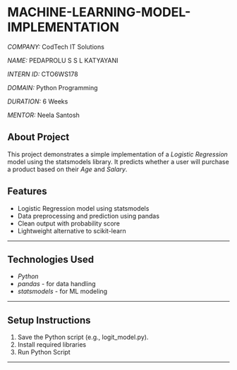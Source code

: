 # MACHINE-LEARNING-MODEL-IMPLEMENTATION

*COMPANY:* CodTech IT Solutions  

*NAME:* PEDAPROLU S S L KATYAYANI

*INTERN ID:* CTO6WS178

*DOMAIN:* Python Programming 

*DURATION:* 6 Weeks  

*MENTOR:* Neela Santosh

## About Project
This project demonstrates a simple implementation of a *Logistic Regression* model using the statsmodels library. It predicts whether a user will purchase a product based on their *Age* and *Salary*.

## Features

- Logistic Regression model using statsmodels
- Data preprocessing and prediction using pandas
- Clean output with probability score
- Lightweight alternative to scikit-learn

---

## Technologies Used

- *Python*
- *pandas* - for data handling
- *statsmodels* - for ML modeling

---

## Setup Instructions

1. Save the Python script (e.g., logit_model.py).
2. Install required libraries
3. Run Python Script

---


